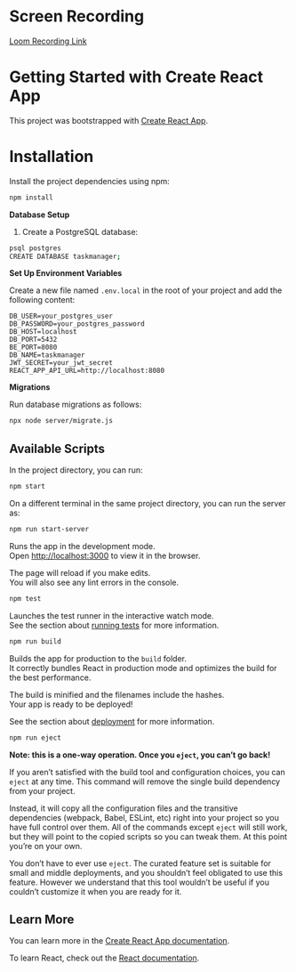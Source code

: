 # Screen Recording

[Loom Recording Link](https://www.loom.com/share/fb3a160f0d6140d3b1fbb705b731ab8d?sid=ec535856-c74d-4576-abf8-52a5ad8f07b8)

# Getting Started with Create React App

This project was bootstrapped with [Create React App](https://github.com/facebook/create-react-app).

# Installation

Install the project dependencies using npm:

```bash
npm install
```

**Database Setup**

1. Create a PostgreSQL database:

```bash
psql postgres
CREATE DATABASE taskmanager;
```

**Set Up Environment Variables**

Create a new file named `.env.local` in the root of your project and add the following content:

```
DB_USER=your_postgres_user
DB_PASSWORD=your_postgres_password
DB_HOST=localhost
DB_PORT=5432
BE_PORT=8080
DB_NAME=taskmanager
JWT_SECRET=your_jwt_secret
REACT_APP_API_URL=http://localhost:8080
```

**Migrations**

Run database migrations as follows:

```bash
npx node server/migrate.js
```

## Available Scripts

In the project directory, you can run:

```bash
npm start
```

On a different terminal in the same project directory, you can run the server as:

```bash
npm run start-server
```

Runs the app in the development mode.\
Open [http://localhost:3000](http://localhost:3000) to view it in the browser.

The page will reload if you make edits.\
You will also see any lint errors in the console.

```bash
npm test
```

Launches the test runner in the interactive watch mode.\
See the section about [running tests](https://facebook.github.io/create-react-app/docs/running-tests) for more information.

```bash
npm run build
```

Builds the app for production to the `build` folder.\
It correctly bundles React in production mode and optimizes the build for the best performance.

The build is minified and the filenames include the hashes.\
Your app is ready to be deployed!

See the section about [deployment](https://facebook.github.io/create-react-app/docs/deployment) for more information.

```bash
npm run eject
```

**Note: this is a one-way operation. Once you `eject`, you can’t go back!**

If you aren’t satisfied with the build tool and configuration choices, you can `eject` at any time. This command will remove the single build dependency from your project.

Instead, it will copy all the configuration files and the transitive dependencies (webpack, Babel, ESLint, etc) right into your project so you have full control over them. All of the commands except `eject` will still work, but they will point to the copied scripts so you can tweak them. At this point you’re on your own.

You don’t have to ever use `eject`. The curated feature set is suitable for small and middle deployments, and you shouldn’t feel obligated to use this feature. However we understand that this tool wouldn’t be useful if you couldn’t customize it when you are ready for it.

## Learn More

You can learn more in the [Create React App documentation](https://facebook.github.io/create-react-app/docs/getting-started).

To learn React, check out the [React documentation](https://reactjs.org/).
